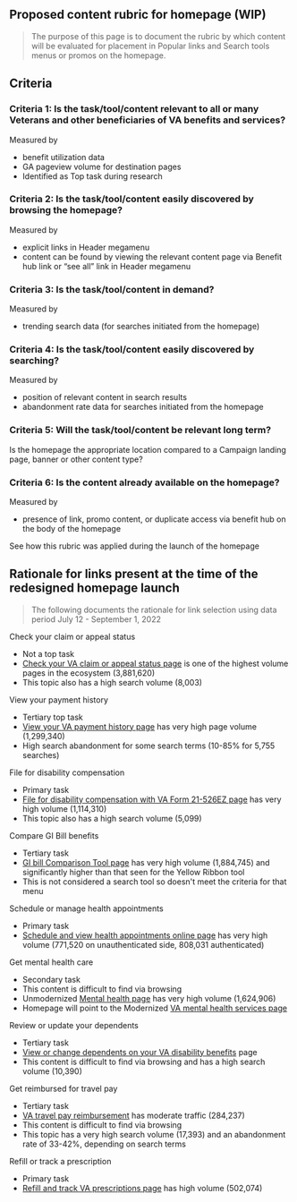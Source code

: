 ## Proposed content rubric for homepage (WIP)

>The purpose of this page is to document the rubric by which content will be evaluated for placement in Popular links and Search tools menus or promos on the homepage.  
## Criteria

### Criteria 1: Is the task/tool/content relevant to all or many Veterans and other beneficiaries of VA benefits and services?
Measured by 
- benefit utilization data
- GA pageview volume for destination pages 
- Identified as Top task during research

### Criteria 2: Is the task/tool/content easily discovered by browsing the homepage? 
Measured by 
- explicit links in Header megamenu 
- content can be found by viewing the relevant content page via Benefit hub link or “see all” link in Header megamenu 

### Criteria 3: Is the task/tool/content in demand? 
Measured by 
- trending search data (for searches initiated from the homepage) 

### Criteria 4: Is the task/tool/content easily discovered by searching? 
Measured by 
- position of relevant content in search results 
- abandonment rate data for searches initiated from the homepage 

### Criteria 5: Will the task/tool/content be relevant long term? 
Is the homepage the appropriate location compared to a Campaign landing page, banner or other content type?  

### Criteria 6: Is the content already available on the homepage? 
Measured by 
- presence of link, promo content, or duplicate access via benefit hub on the body of the homepage 

See how this rubric was applied during the launch of the homepage

## Rationale for links present at the time of the redesigned homepage launch 

> The following documents the rationale for link selection using data period July 12 - September 1, 2022

Check your claim or appeal status
- Not a top task
- [Check your VA claim or appeal status page](https://www.va.gov/claim-or-appeal-status) is one of the highest volume pages in the ecosystem (3,881,620)
- This topic also has a high search volume (8,003) 

View your payment history
- Tertiary top task
- [View your VA payment history page](https://www.va.gov/va-payment-history/) has very high page volume (1,299,340)
- High search abandonment for some search terms (10-85% for 5,755 searches)

File for disability compensation 
- Primary task
- [File for disability compensation with VA Form 21-526EZ page](https://www.va.gov/disability/file-disability-claim-form-21-526ez/introduction) has very high volume (1,114,310)
- This topic also has a high search volume (5,099) 

Compare GI Bill benefits
- Tertiary task
- [GI bill Comparison Tool page](https://www.va.gov/education/gi-bill-comparison-tool) has very high volume (1,884,745) and significantly higher than that seen for the Yellow Ribbon tool
- This is not considered a search tool so doesn't meet the criteria for that menu

Schedule or manage health appointments
- Primary task
- [Schedule and view health appointments online page](https://www.va.gov/health-care/schedule-view-va-appointments) has very high volume (771,520 on unauthenticated side, 808,031 authenticated) 

Get mental health care
- Secondary task
- This content is difficult to find via browsing
- Unmodernized [Mental health page](https://www.mentalhealth.va.gov/) has very high volume (1,624,906)
- Homepage will point to the Modernized [VA mental health services page](https://www.va.gov/health-care/health-needs-conditions/mental-health/)

Review or update your dependents
- Tertiary task
- [View or change dependents on your VA disability benefits](https://www.va.gov/view-change-dependents) page 
- This content is difficult to find via browsing and has a high search volume (10,390)

Get reimbursed for travel pay
- Tertiary task
- [VA travel pay reimbursement](https://www.va.gov/health-care/get-reimbursed-for-travel-pay/) has moderate traffic (284,237)
- This content is difficult to find via browsing
- This topic has a very high search volume (17,393) and an abandonment rate of 33-42%, depending on search terms

Refill or track a prescription
- Primary task
- [Refill and track VA prescriptions page](https://www.va.gov/health-care/refill-track-prescriptions) has high volume (502,074) 


 
